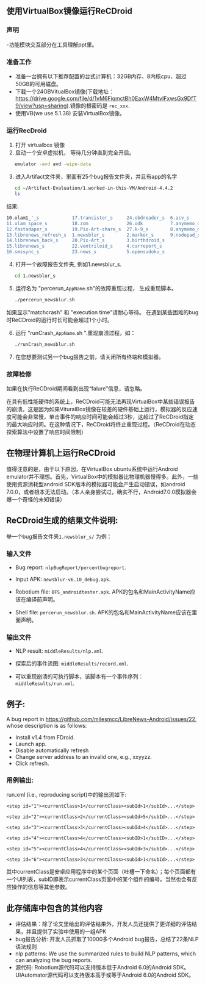 ​        

## 使用VirtualBox镜像运行ReCDroid

### 声明

-功能模块交互部分在工具理解ppt里。

### 准备工作

- 准备一台拥有以下推荐配置的台式计算机：32GB内存、8内核cpu、超过50GB的可用磁盘。
- 下载一个24GBVitualBox镜像(下载地址：https://drive.google.com/file/d/1vM6FiqmctBh0EaxW4MtvIFxwsGx9DfT9/view?usp=sharing).镜像的根密码是 `rec_xxx`. 
- 使用VB(we use 5.1.38) 安装VirtualBox镜像。

### 运行RecDroid

1. 打开 virtualbox 镜像
2. 启动一个安卓虚拟机， 等待几分钟直到完全开启。
```sh
   emulator -avd avd -wipe-data
```
3. 进入Artifact文件夹，里面有25个bug报告文件夹，并且有app的名字
```sh
   cd ~/Artifact-Evaluation/1.worked-in-this-VM/Android-4.4.2
   ls
```
 结果:
```sh
10.olam1_'_s            17.transistor_s     24.obdreader_s  6.acv_s
11.olam_space_s         18.zom              26.odk          7.anymemo_deafult_s
12.fastadaper_s         19.Pix-Art-share_s  27.k-9_s        8.anymemo_menu_s
13.librenews_refresh_s  1.newsblur_s        2.markor_s      9.nodepad_s
14.librenews_back_s     20.Pix-Art_s        3.birthdroid_s
15.librenews_s          22.ventriloid_s     4.carreport_s
16.smssync_s            23.news_s           5.opensudoku_s
```
4. 打开一个故障报告文件夹, 例如1.newsblur_s.
```sh
   cd 1.newsblur_s
```

5. 运行名为 "percerun_`AppName`.sh"的故障重现过程， 生成重现脚本。 
```sh
   ./percerun_newsblur.sh
```
如果显示"matchcrash" 和 "execution time"请耐心等待。 在遇到某些困难的bug时ReCDroid的运行时长可能会超过1个小时。

6. 运行 "runCrash_`AppName`.sh ".重现崩溃过程，如：
```sh
   ./runCrash_newsblur.sh
```


7. 在您想要测试另一个bug报告之前，请关闭所有终端和模拟器。

### 故障检修

如果在执行ReCDroid期间看到出现“falure”信息，请忽略。

在具有低性能硬件的系统上，ReCDroid可能无法再现VirtualBox中某些错误报告的崩溃。这是因为如果VituralBox镜像在较差的硬件基础上运行，模拟器的反应速度可能会非常慢，单击事件的响应时间可能会超过3秒，这超过了ReCDroid指定的最大响应时间。在这种情况下，ReCDroid将终止重现过程。（ReCDroid在动态探索算法中设置了响应时间限制）

## 在物理计算机上运行ReCDroid

值得注意的是，由于以下原因，在VirtualBox ubuntu系统中运行Android emulator并不理想。首先，VirtualBox中的模拟器比物理机器慢得多。此外，一些使用资源消耗型android SDK版本的模拟器可能会产生启动错误，如android 7.0.0，或者根本无法启动。（本人亲身尝试过，确实不行，Android7.0.0模拟器会爆一个奇怪的未知错误） 


##  ReCDroid生成的结果文件说明:

举一个bug报告文件夹`1.newsblur_s/` 为例：

### 输入文件

- Bug report: `nlpBugReport/percentbugreport`.

- Input APK: `newsblur-v6.10_debug.apk`.

- Robotium file: `BFS_androidtester.apk`. APK的包名和MainActivityName应该在编译前声明。

- Shell file: `percerun_newsblur.sh`. APK的包名和MainActivityName应该在里面声明。

### 输出文件

- NLP result: `middleResults/nlp.xml`.

- 探索后的事件流图: `middleResults/record.xml`.

- 可以重现崩溃的可执行脚本，该脚本有一个事件序列：`middleResults/run.xml`.

## 例子:

A bug report in https://github.com/milesmcc/LibreNews-Android/issues/22, whose description is as follows:

- Install v1.4 from FDroid.
- Launch app.
- Disable automatically refresh
- Change server address to an invalid one, e.g., xxyyzz.
- Click refresh.


###  用例输出:

run.xml (i.e., reproducing script)中的输出流如下: 

```
<step id="1"><currentClass>1</currentClass><subId>1</subId>...</step>
 
<step id="2"><currentClass>2</currentClass><subId>5</subId>...</step>

<step id="3"><currentClass>3</currentClass><subId>4</subId>...</step>

<step id="4"><currentClass>4</currentClass><subID>1</subID>...</step>

<step id="5"><currentClass>4</currentClass><subId>3</subId>...</step>

<step id="6"><currentClass>3</currentClass><subId>1</subId>...</step>
```

其中currentClass是安卓应用程序中的某个页面（吐槽一下命名）；每个页面都有一个UI列表，subID即表示currentClass页面中的某个组件的编号。当然也会有反应操作的信息等其他参数。

## 此存储库中包含的其他内容

- 评估结果：除了论文里给出的评估结果外，开发人员还提供了更详细的评估结果，并且提供了实验中使用的一组APK 
- bug报告分析: 开发人员抓取了10000多个Android bug报告，总结了22条NLP语法规则
- nlp patterns: We use the summarized rules to build NLP patterns,  which can analyzing the bug reports.
- 源代码: Robotium源代码可以支持版本低于Android 6.0的Android SDK。UIAutomator源代码可以支持版本高于或等于Android 6.0的Android SDK。


